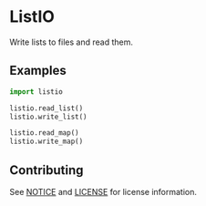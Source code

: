 # ListIO

Write lists to files and read them.

## Examples

```python
import listio

listio.read_list()
listio.write_list()

listio.read_map()
listio.write_map()
```

## Contributing

See [NOTICE](./NOTICE) and [LICENSE](./LICENSE) for license information.
